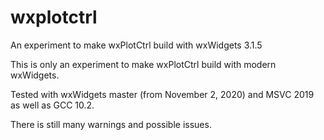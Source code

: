 # wxplotctrl
An experiment to make wxPlotCtrl build with wxWidgets 3.1.5

This is only an experiment to make wxPlotCtrl build with modern wxWidgets.

Tested with wxWidgets master (from November 2, 2020) and MSVC 2019 as well as GCC 10.2.

There is still many warnings and possible issues.
